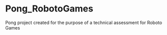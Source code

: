 # Pong_RobotoGames
 
Pong project created for the purpose of a technical assessment for Roboto Games
